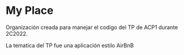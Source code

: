 # My Place

Organización creada para manejar el codigo del TP de ACP1 durante 2C2022.

La tematica del TP fue una aplicación estilo AirBnB
